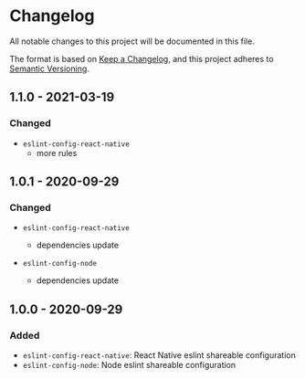 # Changelog

All notable changes to this project will be documented in this file.

The format is based on [Keep a Changelog](https://keepachangelog.com/en/1.0.0/),
and this project adheres to [Semantic Versioning](https://semver.org/spec/v2.0.0.html).

## 1.1.0 - 2021-03-19

### Changed

* `eslint-config-react-native`
  * more rules

## 1.0.1 - 2020-09-29

### Changed

* `eslint-config-react-native`
  * dependencies update

* `eslint-config-node`
  * dependencies update

## 1.0.0 - 2020-09-29

### Added

- `eslint-config-react-native`: React Native eslint shareable configuration
- `eslint-config-node`: Node eslint shareable configuration